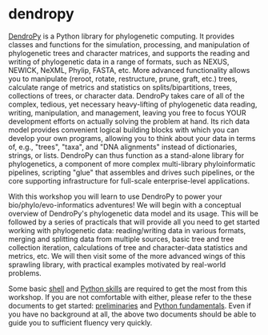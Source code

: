 # dendropy

[DendroPy](http://dendropy.org/) is a Python library for phylogenetic computing.
It provides classes and functions for the simulation, processing, and manipulation of phylogenetic trees and character matrices, and supports the reading and writing of phylogenetic data in a range of formats, such as NEXUS, NEWICK, NeXML, Phylip, FASTA, etc.
More advanced functionality allows you to manipulate (reroot, rotate, restructure, prune, graft, etc.) trees, calculate range of metrics and statistics on splits/bipartitions, trees, collections of trees, or character data.
DendroPy takes care of all of the complex, tedious, yet necessary heavy-lifting of phylogenetic data reading, writing, manipulation, and management, leaving you free to focus YOUR development efforts on actually solving the problem at hand.
Its rich data model provides convenient logical building blocks with which you can develop your own programs, allowing you to think about your data in terms of, e.g., "trees", "taxa", and "DNA alignments" instead of dictionaries, strings, or lists.
DendroPy can thus function as a stand-alone library for phylogenetics, a component of more complex multi-library phyloinformatic pipelines, scripting "glue" that assembles and drives such pipelines, or the core supporting infrastructure for full-scale enterprise-level applications.

With this workshop you will learn to use DendroPy to power your bio/phylo/evo-informatics adventures!
We will begin with a conceptual overview of DendroPy's phylogenetic data model and its usage.
This will be followed by a series of practicals that will provide all you need to get started working with phylogenetic data: reading/writing data in various formats, merging and splitting data from multiple sources, basic tree and tree collection iteration, calculations of tree and character-data statistics and metrics, etc.
We will then visit some of the more advanced wings of this sprawling library, with practical examples motivated by real-world problems.

Some basic [shell](https://github.com/jeetsukumaran/Phylogenetic_Computing_with_DendroPy/blob/master/source/preliminaries.rst) and [Python skills](https://github.com/jeetsukumaran/Phylogenetic_Computing_with_DendroPy/blob/master/source/python-lang.rst) are required to get the most from this workshop.
If you are not comfortable with either, please refer to the these documents to get started: [preliminaries](https://github.com/jeetsukumaran/Phylogenetic_Computing_with_DendroPy/blob/master/source/preliminaries.rst) and [Python fundamentals](https://github.com/jeetsukumaran/Phylogenetic_Computing_with_DendroPy/blob/master/source/python-lang.rst).
Even if you have no background at all, the above two documents should be able to guide you to sufficient fluency very quickly.
